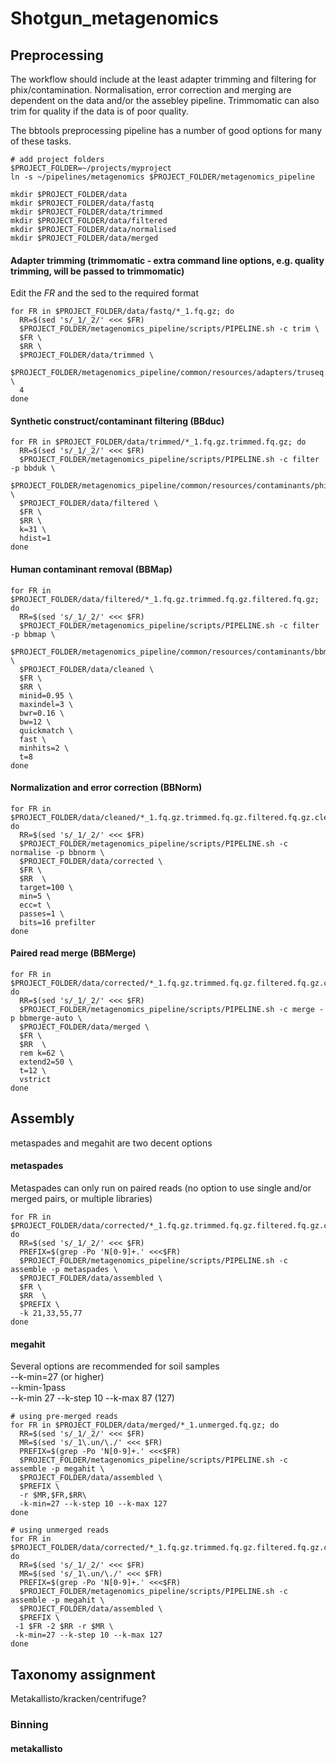 # Shotgun_metagenomics

## Preprocessing
The workflow should include at the least adapter trimming and filtering for phix/contamination. Normalisation, error correction and merging are dependent on the data and/or the assebley pipeline. Trimmomatic can also trim for quality if the data is of poor quality.

The bbtools preprocessing pipeline has a number of good options for many of these tasks.

```shell
# add project folders
$PROJECT_FOLDER=~/projects/myproject
ln -s ~/pipelines/metagenomics $PROJECT_FOLDER/metagenomics_pipeline

mkdir $PROJECT_FOLDER/data
mkdir $PROJECT_FOLDER/data/fastq
mkdir $PROJECT_FOLDER/data/trimmed
mkdir $PROJECT_FOLDER/data/filtered
mkdir $PROJECT_FOLDER/data/normalised
mkdir $PROJECT_FOLDER/data/merged
```


#### Adapter trimming (trimmomatic - extra command line options, e.g. quality trimming, will be passed to trimmomatic)
Edit the *FR* and the sed to the required format
```shell
for FR in $PROJECT_FOLDER/data/fastq/*_1.fq.gz; do
  RR=$(sed 's/_1/_2/' <<< $FR)
  $PROJECT_FOLDER/metagenomics_pipeline/scripts/PIPELINE.sh -c trim \
  $FR \
  $RR \
  $PROJECT_FOLDER/data/trimmed \
  $PROJECT_FOLDER/metagenomics_pipeline/common/resources/adapters/truseq.fa \
  4
done
```
#### Synthetic construct/contaminant filtering (BBduc)
```shell
for FR in $PROJECT_FOLDER/data/trimmed/*_1.fq.gz.trimmed.fq.gz; do
  RR=$(sed 's/_1/_2/' <<< $FR)
  $PROJECT_FOLDER/metagenomics_pipeline/scripts/PIPELINE.sh -c filter -p bbduk \
  $PROJECT_FOLDER/metagenomics_pipeline/common/resources/contaminants/phix_174.fa \
  $PROJECT_FOLDER/data/filtered \
  $FR \
  $RR \
  k=31 \
  hdist=1
done
```

#### Human contaminant removal (BBMap)
```shell
for FR in $PROJECT_FOLDER/data/filtered/*_1.fq.gz.trimmed.fq.gz.filtered.fq.gz; do
  RR=$(sed 's/_1/_2/' <<< $FR)
  $PROJECT_FOLDER/metagenomics_pipeline/scripts/PIPELINE.sh -c filter -p bbmap \
  $PROJECT_FOLDER/metagenomics_pipeline/common/resources/contaminants/bbmap_human \
  $PROJECT_FOLDER/data/cleaned \
  $FR \
  $RR \
  minid=0.95 \
  maxindel=3 \
  bwr=0.16 \
  bw=12 \
  quickmatch \
  fast \
  minhits=2 \
  t=8
done
```
#### Normalization and error correction (BBNorm)
```shell
for FR in $PROJECT_FOLDER/data/cleaned/*_1.fq.gz.trimmed.fq.gz.filtered.fq.gz.cleaned.fq.gz; do
  RR=$(sed 's/_1/_2/' <<< $FR)
  $PROJECT_FOLDER/metagenomics_pipeline/scripts/PIPELINE.sh -c normalise -p bbnorm \
  $PROJECT_FOLDER/data/corrected \
  $FR \
  $RR  \
  target=100 \
  min=5 \
  ecc=t \
  passes=1 \
  bits=16 prefilter
done
```
#### Paired read merge (BBMerge)
```shell
for FR in $PROJECT_FOLDER/data/corrected/*_1.fq.gz.trimmed.fq.gz.filtered.fq.gz.cleaned.fq.gz.corrected.fq.gz; do
  RR=$(sed 's/_1/_2/' <<< $FR)
  $PROJECT_FOLDER/metagenomics_pipeline/scripts/PIPELINE.sh -c merge -p bbmerge-auto \
  $PROJECT_FOLDER/data/merged \
  $FR \
  $RR  \
  rem k=62 \
  extend2=50 \
  t=12 \
  vstrict
done
```

## Assembly
metaspades and megahit are two decent options

#### metaspades
Metaspades can only run on paired reads (no option to use single and/or merged pairs, or multiple libraries)
```shell
for FR in $PROJECT_FOLDER/data/corrected/*_1.fq.gz.trimmed.fq.gz.filtered.fq.gz.cleaned.fq.gz.corrected.fq.gz; do
  RR=$(sed 's/_1/_2/' <<< $FR)
  PREFIX=$(grep -Po 'N[0-9]+.' <<<$FR)
  $PROJECT_FOLDER/metagenomics_pipeline/scripts/PIPELINE.sh -c assemble -p metaspades \
  $PROJECT_FOLDER/data/assembled \
  $FR \
  $RR  \
  $PREFIX \
  -k 21,33,55,77
done
```

#### megahit
Several options are recommended for soil samples  
--k-min=27 (or higher)  
--kmin-1pass  
--k-min 27 --k-step 10 --k-max 87 (127)  
```shell
# using pre-merged reads
for FR in $PROJECT_FOLDER/data/merged/*_1.unmerged.fq.gz; do
  RR=$(sed 's/_1/_2/' <<< $FR)
  MR=$(sed 's/_1\.un/\./' <<< $FR)
  PREFIX=$(grep -Po 'N[0-9]+.' <<<$FR)
  $PROJECT_FOLDER/metagenomics_pipeline/scripts/PIPELINE.sh -c assemble -p megahit \
  $PROJECT_FOLDER/data/assembled \
  $PREFIX \
  -r $MR,$FR,$RR\
  -k-min=27 --k-step 10 --k-max 127
done
```

```shell
# using unmerged reads
for FR in $PROJECT_FOLDER/data/corrected/*_1.fq.gz.trimmed.fq.gz.filtered.fq.gz.cleaned.fq.gz.corrected.fq.gz; do
  RR=$(sed 's/_1/_2/' <<< $FR)
  MR=$(sed 's/_1\.un/\./' <<< $FR)
  PREFIX=$(grep -Po 'N[0-9]+.' <<<$FR)
  $PROJECT_FOLDER/metagenomics_pipeline/scripts/PIPELINE.sh -c assemble -p megahit \
  $PROJECT_FOLDER/data/assembled \
  $PREFIX \
 -1 $FR -2 $RR -r $MR \
 -k-min=27 --k-step 10 --k-max 127
done
```   

## Taxonomy assignment
Metakallisto/kracken/centrifuge?

### Binning


#### metakallisto

